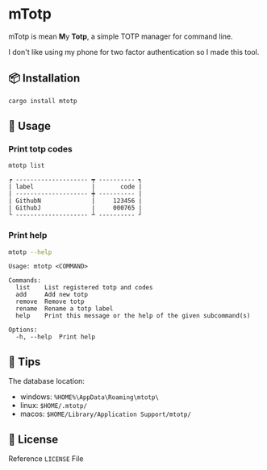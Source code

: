 mTotp
======

mTotp is mean **M**y **Totp**, a simple TOTP manager for command line.

I don't like using my phone for two factor authentication so I made this tool.

## 📦 Installation

```bash
cargo install mtotp
```

## 📖 Usage

### Print totp codes

```shell
mtotp list
```

```
┍ -------------------- ┯ ---------- ┑
| label                |       code |
| -------------------- ┿ ---------- |
| GithubN              |     123456 |
| GithubJ              |     000765 |
└ -------------------- ┴ ---------- ┘
```

### Print help

```bash
mtotp --help
```

```
Usage: mtotp <COMMAND>

Commands:
  list    List registered totp and codes
  add     Add new totp
  remove  Remove totp
  rename  Rename a totp label
  help    Print this message or the help of the given subcommand(s)

Options:
  -h, --help  Print help
```

## 🔖 Tips

The database location:
 - windows: `%HOME%\AppData\Roaming\mtotp\`
 - linux: `$HOME/.mtotp/`
 - macos: `$HOME/Library/Application Support/mtotp/`

## 📕 License

Reference `LICENSE` File

